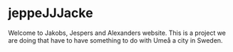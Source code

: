 # jeppeJJJacke
Welcome to Jakobs, Jespers and Alexanders website. 
This is a project we are doing that have to have something to do with Umeå a city in Sweden.

